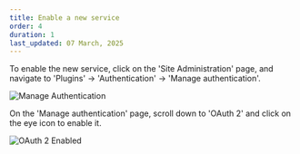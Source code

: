 ```yaml
---
title: Enable a new service
order: 4
duration: 1
last_updated: 07 March, 2025
---
```


To enable the new service, click on the 'Site Administration' page, and navigate to 'Plugins' &rarr; 'Authentication' &rarr; 'Manage authentication'.

![Manage Authentication](/assets/images/set-up-moodle-via-aaf-authn/manage-auth.png)

On the 'Manage authentication' page, scroll down to 'OAuth 2' and click on the eye icon to enable it.

![OAuth 2 Enabled](/assets/images/set-up-moodle-via-aaf-authn/enabled-oauth2.png)

